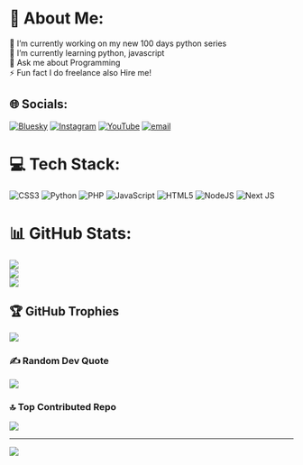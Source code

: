 # 💫 About Me:
🔭 I’m currently working on my new 100 days python series<br>🌱 I’m currently learning python, javascript <br>💬 Ask me about Programming <br>⚡ Fun fact I do freelance also Hire me!


## 🌐 Socials:
[![Bluesky](https://img.shields.io/badge/bluesky-0285FF?style=for-the-badge&logo=bluesky&logoColor=%23FFFFFF)](https://bsky.app/profile/pranjalvidyarthi ) [![Instagram](https://img.shields.io/badge/Instagram-%23E4405F.svg?logo=Instagram&logoColor=white)](https://instagram.com/vansh.x_x.vidyarthi) [![YouTube](https://img.shields.io/badge/YouTube-%23FF0000.svg?logo=YouTube&logoColor=white)](https://youtube.com/@@pranjaltechnology) [![email](https://img.shields.io/badge/Email-D14836?logo=gmail&logoColor=white)](mailto:pvidyarthi8@gmail.com) 

# 💻 Tech Stack:
![CSS3](https://img.shields.io/badge/css3-%231572B6.svg?style=for-the-badge&logo=css3&logoColor=white) ![Python](https://img.shields.io/badge/python-3670A0?style=for-the-badge&logo=python&logoColor=ffdd54) ![PHP](https://img.shields.io/badge/php-%23777BB4.svg?style=for-the-badge&logo=php&logoColor=white) ![JavaScript](https://img.shields.io/badge/javascript-%23323330.svg?style=for-the-badge&logo=javascript&logoColor=%23F7DF1E) ![HTML5](https://img.shields.io/badge/html5-%23E34F26.svg?style=for-the-badge&logo=html5&logoColor=white) ![NodeJS](https://img.shields.io/badge/node.js-6DA55F?style=for-the-badge&logo=node.js&logoColor=white) ![Next JS](https://img.shields.io/badge/Next-black?style=for-the-badge&logo=next.js&logoColor=white)
# 📊 GitHub Stats:
![](https://github-readme-stats.vercel.app/api?username=pranjalvidyarthi&theme=dark&hide_border=false&include_all_commits=false&count_private=false)<br/>
![](https://github-readme-streak-stats.herokuapp.com/?user=pranjalvidyarthi&theme=dark&hide_border=false)<br/>
![](https://github-readme-stats.vercel.app/api/top-langs/?username=pranjalvidyarthi&theme=dark&hide_border=false&include_all_commits=false&count_private=false&layout=compact)

## 🏆 GitHub Trophies
![](https://github-profile-trophy.vercel.app/?username=pranjalvidyarthi&theme=radical&no-frame=false&no-bg=true&margin-w=4)

### ✍️ Random Dev Quote
![](https://quotes-github-readme.vercel.app/api?type=horizontal&theme=radical)

### 🔝 Top Contributed Repo
![](https://github-contributor-stats.vercel.app/api?username=pranjalvidyarthi&limit=5&theme=dark&combine_all_yearly_contributions=true)

---
[![](https://visitcount.itsvg.in/api?id=pranjalvidyarthi&icon=0&color=0)](https://visitcount.itsvg.in)

<!-- Proudly created with GPRM ( https://gprm.itsvg.in ) -->